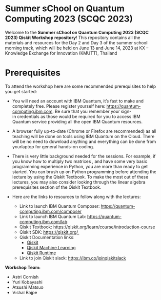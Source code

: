 # Summer sChool on Quantum Computing 2023 (SCQC 2023)

Welcome to the **Summer sChool on Quantum Computing 2023 (SCQC 2023) Qiskit Workshop repository**! This repository contains all the materials and resources for the Day 2 and Day 3 of the summer school morning track, which will be held on June 13 and June 14, 2023 at KX – Knowledge Exchange for Innovation (KMUTT), Thailand

# Prerequisites
To attend the workshop here are some recommended prerequisites to help you get started:

- You will need an account with IBM Quantum, it’s fast to make and completely free. Please register yourself here: https://quantum-computing.ibm.com. Be sure that you remember your sign-in credentials as those would be required for you to access IBM Quantum service providing all the open IBM Quantum resources.
- A browser fully up-to-date (Chrome or Firefox are recommended) as all teaching will be done on tools using IBM Quantum on the Cloud. There will be no need to download anything and everything can be done from yourlaptop for general hands-on coding.
- There is very little background needed for the sessions. For example, if you know how to multiply two matrices , and have some very basic programming experience in Python, you are more than ready to get started. You can brush up on Python programming before attending the lecture by using the Qiskit Textbook. To make the most out of these lectures, you may also consider looking through the linear algebra prerequisites section of the Qiskit Textbook.

- Here are the links to resources to follow along with the lectures:
  - Link to launch IBM Quantum Composer: https://quantum-computing.ibm.com/composer
  - Link to launch IBM Quantum Lab: https://quantum-computing.ibm.com/lab
  - Qiskit Textbook: https://qiskit.org/learn/course/introduction-course
  - Qiskit SDK: https://qiskit.org/ 
  - Qiskit Documentation links: 
    -  [Qiskit](https://qiskit.org/documentation/)
    -  [Qiskit Machine Learning](https://qiskit.org/documentation/machine-learning/)
    -  [Qiskit Runtime](https://quantum-computing.ibm.com/lab/docs/iql/runtime/)
  - Link to join Qiskit slack: https://ibm.co/joinqiskitslack

**Workshop Team:**
- Astri Cornish
- Yuri Kobayashi
- Atsushi Matsuo
- Vishal Bajpe

